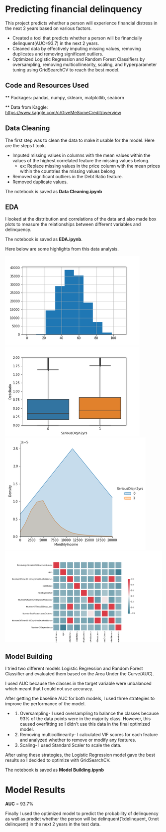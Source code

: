 # Predicting financial delinquency
This project predicts whether a person will experience financial distress in the next 2 years based on various factors.
* Created a tool that predicts whether a person will be financially delinquent(AUC=93.7) in the next 2 years.
* Cleaned data by effectively imputing missing values, removing duplicates and removing significant outliers. 
* Optimized Logistic Regression and Random Forest Classifiers by oversampling, removing multicollinearity, scaling, and hyperparameter tuning using GridSearchCV to reach the best model.

## Code and Resources Used

** Packages: pandas, numpy, sklearn, matplotlib, seaborn

** Data from Kaggle: https://www.kaggle.com/c/GiveMeSomeCredit/overview

## Data Cleaning
The first step was to clean the data to make it usable for the model. Here are the steps I took.
* Imputed missing values in columns with the mean values within the values of the highest correlated feature the missing values belong.
  - ex: Replace missing values in the price column with the mean prices within the countries the missing values belong
* Removed significant outliers in the Debt Ratio feature.
* Removed duplicate values.

The notebook is saved as __Data Cleaning.ipynb__

## EDA 
I looked at the distribution and correlations of the data and also made box plots to measure the relationships between different variables and delinquency. 

The notebook is saved as __EDA.ipynb__.

Here below are some highlights from this data analysis. 

![Distribution of Age](images/age_distribution.png)
![Debt Ratio distribution based on Delinquency](images/boxplot.png)
![Monthly Income KDA plot](images/kdaplot.png)
![Correlation matrix](images/heatmap.png)

## Model Building

I tried two different models Logistic Regression and Random Forest Classifier and evaluated them based on the Area Under the Curve(AUC). 

I used AUC because the classes in the target variable were unbalanced which meant that I could not use accuracy. 

After getting the baseline AUC for both models, I used three strategies to improve the performance of the model.
* 1. Oversampling- I used oversampling to balance the classes because 93% of the data points were in the majority class. However, this caused overfitting so I didn't use this data in the final optimized model.

* 2. Removing multicollinearity- I calculated VIF scores for each feature and analyzed whether to remove or modify any features.

* 3. Scaling- I used Standard Scaler to scale the data. 

After using these strategies, the Logistic Regression model gave the best results so I decided to optimize with GridSearchCV.

The notebook is saved as __Model Building.ipynb__
# Model Results

**AUC** = 93.7%

Finally I used the optimized model to predict the probability of delinquency as well as predict whether the person will be delinquent(1:delinquent, 0:not delinquent) in the next 2 years in the test data.
